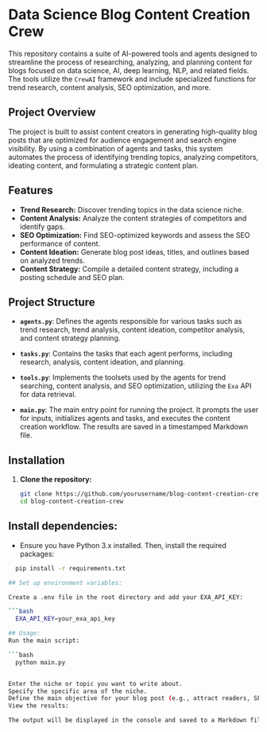 # Data Science Blog Content Creation Crew

This repository contains a suite of AI-powered tools and agents designed to streamline the process of researching, analyzing, and planning content for blogs focused on data science, AI, deep learning, NLP, and related fields. The tools utilize the `CrewAI` framework and include specialized functions for trend research, content analysis, SEO optimization, and more.

## Project Overview

The project is built to assist content creators in generating high-quality blog posts that are optimized for audience engagement and search engine visibility. By using a combination of agents and tasks, this system automates the process of identifying trending topics, analyzing competitors, ideating content, and formulating a strategic content plan.

## Features

- **Trend Research:** Discover trending topics in the data science niche.
- **Content Analysis:** Analyze the content strategies of competitors and identify gaps.
- **SEO Optimization:** Find SEO-optimized keywords and assess the SEO performance of content.
- **Content Ideation:** Generate blog post ideas, titles, and outlines based on analyzed trends.
- **Content Strategy:** Compile a detailed content strategy, including a posting schedule and SEO plan.

## Project Structure

- **`agents.py`**: Defines the agents responsible for various tasks such as trend research, trend analysis, content ideation, competitor analysis, and content strategy planning.
  
- **`tasks.py`**: Contains the tasks that each agent performs, including research, analysis, content ideation, and planning.

- **`tools.py`**: Implements the toolsets used by the agents for trend searching, content analysis, and SEO optimization, utilizing the `Exa` API for data retrieval.

- **`main.py`**: The main entry point for running the project. It prompts the user for inputs, initializes agents and tasks, and executes the content creation workflow. The results are saved in a timestamped Markdown file.

## Installation

1. **Clone the repository:**

   ```bash
   git clone https://github.com/yourusername/blog-content-creation-crew.git
   cd blog-content-creation-crew

## Install dependencies:

 - Ensure you have Python 3.x installed. Then, install the required packages:

```bash
  pip install -r requirements.txt

## Set up environment variables:

Create a .env file in the root directory and add your EXA_API_KEY:

```bash
  EXA_API_KEY=your_exa_api_key

## Usage:
Run the main script:

```bash
  python main.py


Enter the niche or topic you want to write about.
Specify the specific area of the niche.
Define the main objective for your blog post (e.g., attract readers, SEO ranking, monetize).
View the results:

The output will be displayed in the console and saved to a Markdown file with a timestamped filename (e.g., blog_content_output_20230819_123456.md).
